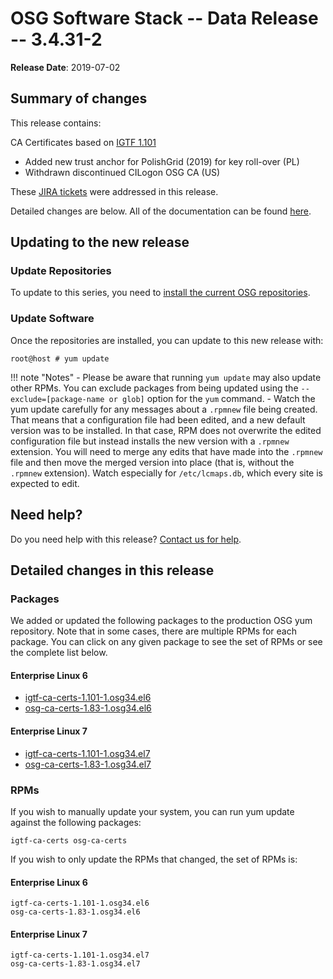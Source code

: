 OSG Software Stack -- Data Release -- 3.4.31-2
==============================================

**Release Date**: 2019-07-02

Summary of changes
------------------

This release contains:

CA Certificates based on [IGTF 1.101](http://dist.eugridpma.info/distribution/igtf/current/CHANGES)

-   Added new trust anchor for PolishGrid (2019) for key roll-over (PL)
-   Withdrawn discontinued CILogon OSG CA (US)

These [JIRA tickets](https://jira.opensciencegrid.org/issues/?jql=project%20%3D%20SOFTWARE%20AND%20fixVersion%20%3D%203.4.31-2%20ORDER%20BY%20priority%20DESC%2C%20key%20DESC) were addressed in this release.

Detailed changes are below. All of the documentation can be found [here](/index.md).

Updating to the new release
---------------------------

### Update Repositories

To update to this series, you need to [install the current OSG repositories](/common/yum#install-osg-repositories).

### Update Software

Once the repositories are installed, you can update to this new release with:

``` console
root@host # yum update
```

!!! note "Notes"
    -   Please be aware that running `yum update` may also update other RPMs. You can exclude packages from being updated using the `--exclude=[package-name or glob]` option for the `yum` command.
    -   Watch the yum update carefully for any messages about a `.rpmnew` file being created. That means that a configuration file had been edited, and a new default version was to be installed. In that case, RPM does not overwrite the edited configuration file but instead installs the new version with a `.rpmnew` extension. You will need to merge any edits that have made into the `.rpmnew` file and then move the merged version into place (that is, without the `.rpmnew` extension). Watch especially for `/etc/lcmaps.db`, which every site is expected to edit.

Need help?
----------

Do you need help with this release? [Contact us for help](/common/help).

Detailed changes in this release
--------------------------------

### Packages

We added or updated the following packages to the production OSG yum repository. Note that in some cases, there are multiple RPMs for each package. You can click on any given package to see the set of RPMs or see the complete list below.

#### Enterprise Linux 6

-   [igtf-ca-certs-1.101-1.osg34.el6](https://koji.chtc.wisc.edu/koji/search?match=glob&type=build&terms=igtf-ca-certs-1.101-1.osg34.el6)
-   [osg-ca-certs-1.83-1.osg34.el6](https://koji.chtc.wisc.edu/koji/search?match=glob&type=build&terms=osg-ca-certs-1.83-1.osg34.el6)

#### Enterprise Linux 7

-   [igtf-ca-certs-1.101-1.osg34.el7](https://koji.chtc.wisc.edu/koji/search?match=glob&type=build&terms=igtf-ca-certs-1.101-1.osg34.el7)
-   [osg-ca-certs-1.83-1.osg34.el7](https://koji.chtc.wisc.edu/koji/search?match=glob&type=build&terms=osg-ca-certs-1.83-1.osg34.el7)

### RPMs

If you wish to manually update your system, you can run yum update against the following packages:

    igtf-ca-certs osg-ca-certs

If you wish to only update the RPMs that changed, the set of RPMs is:

#### Enterprise Linux 6

``` file
igtf-ca-certs-1.101-1.osg34.el6
osg-ca-certs-1.83-1.osg34.el6
```

#### Enterprise Linux 7

``` file
igtf-ca-certs-1.101-1.osg34.el7
osg-ca-certs-1.83-1.osg34.el7
```
